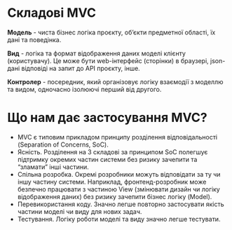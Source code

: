 # Складові MVC

**Модель** - чиста бізнес логіка проєкту, об’єкти предметної області, їх дані
та поведінка.

**Вид** - логіка та формат відображення даних моделі клієнту (користувачу).
Це може бути web-інтерфейс (сторінки) в браузері, json-дані відповіді на
запит до API проєкту, інше.

**Контролер** - посередник, який організовує логіку взаємодії з моделлю та
видом, одночасно ізолюючі перший від другого.

# Що нам дає застосування MVC?

- MVC є типовим прикладом принципу розділення
відповідальності (Separation of Concerns, SoC).
- Ясність. Розділення на 3 складові за принципом SoC
полегшує підтримку окремих частин системи без ризику
зачепити та “зламати” інші частини.
- Спільна розробка. Окремі розробники можуть відповідати за ту чи іншу
частину системи. Наприклад, фронтенд-розробник може безпечно
працювати з частиною View (змінювати дизайн чи логіку відображення
даних) без ризику зачепити бізнес логіку (Model).
- Перевикористання коду. Значно легше повторно застосувати якість
частини моделі чи виду для нових задач.
- Тестування. Логіку роботи моделі та виду значно легше тестувати.